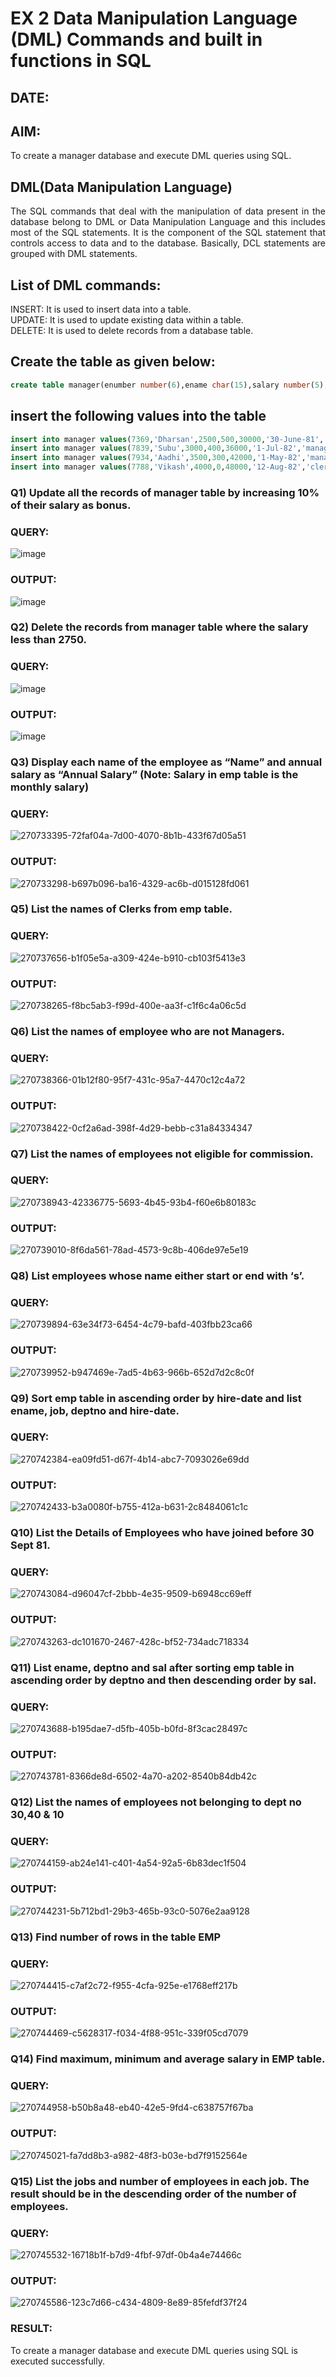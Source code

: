 # EX 2 Data Manipulation Language (DML) Commands and built in functions in SQL
## DATE:
## AIM:
To create a manager database and execute DML queries using SQL.


## DML(Data Manipulation Language)
<div align="justify">
The SQL commands that deal with the manipulation of data present in the database belong to DML or Data Manipulation Language and this includes most of the SQL statements. It is the component of the SQL statement that controls access to data and to the database. Basically, DCL statements are grouped with DML statements.
</div>

## List of DML commands: 
<div align="justify">
INSERT: It is used to insert data into a table.<br>
UPDATE: It is used to update existing data within a table.<br>
DELETE: It is used to delete records from a database table.<br>
</div>

## Create the table as given below:
```sql
create table manager(enumber number(6),ename char(15),salary number(5),commission number(4),annualsalary number(7),Hiredate date,designation char(10),deptno number(2),reporting char(10));
```
## insert the following values into the table
```sql
insert into manager values(7369,'Dharsan',2500,500,30000,'30-June-81','clerk',10,'John');
insert into manager values(7839,'Subu',3000,400,36000,'1-Jul-82','manager',null,'James');
insert into manager values(7934,'Aadhi',3500,300,42000,'1-May-82','manager',30,NULL);
insert into manager values(7788,'Vikash',4000,0,48000,'12-Aug-82','clerk',50,'Bond');
```

### Q1) Update all the records of manager table by increasing 10% of their salary as bonus.

### QUERY:

![image](https://github.com/22008539/EX-2-Data-Manipulation-Language-DML-and-Data-Control-Language-DCL-Commands/assets/118707617/081ff76d-e743-4fee-993b-4fd367716f94)

### OUTPUT:

![image](https://github.com/22008539/EX-2-Data-Manipulation-Language-DML-and-Data-Control-Language-DCL-Commands/assets/118707617/b667993b-d5b9-4197-be2c-ee7cab1c7d1e)

### Q2) Delete the records from manager table where the salary less than 2750.

### QUERY:

![image](https://github.com/22008539/EX-2-Data-Manipulation-Language-DML-and-Data-Control-Language-DCL-Commands/assets/118707617/c3469723-36d2-4488-ac58-b5c8683a0e93)

### OUTPUT:

![image](https://github.com/22008539/EX-2-Data-Manipulation-Language-DML-and-Data-Control-Language-DCL-Commands/assets/118707617/91233fd3-5dfa-4318-b62f-db528e31914c)

### Q3) Display each name of the employee as “Name” and annual salary as “Annual Salary” (Note: Salary in emp table is the monthly salary)


### QUERY:

![270733395-72faf04a-7d00-4070-8b1b-433f67d05a51](https://github.com/22008539/EX-2-Data-Manipulation-Language-DML-and-Data-Control-Language-DCL-Commands/assets/118707617/180d48fb-dd02-4d7e-991d-79e92d50f3ae)

### OUTPUT:

![270733298-b697b096-ba16-4329-ac6b-d015128fd061](https://github.com/22008539/EX-2-Data-Manipulation-Language-DML-and-Data-Control-Language-DCL-Commands/assets/118707617/cbf1e6e9-9633-4cf9-ad85-341e7b03c613)

### Q5)	List the names of Clerks from emp table.


### QUERY:

![270737656-b1f05e5a-a309-424e-b910-cb103f5413e3](https://github.com/22008539/EX-2-Data-Manipulation-Language-DML-and-Data-Control-Language-DCL-Commands/assets/118707617/feb4b41d-8428-440b-8961-078212a7e836)

### OUTPUT:

![270738265-f8bc5ab3-f99d-400e-aa3f-c1f6c4a06c5d](https://github.com/22008539/EX-2-Data-Manipulation-Language-DML-and-Data-Control-Language-DCL-Commands/assets/118707617/86f71191-94a7-45e6-b756-6020a06350b7)


### Q6)	List the names of employee who are not Managers.

### QUERY:

![270738366-01b12f80-95f7-431c-95a7-4470c12c4a72](https://github.com/22008539/EX-2-Data-Manipulation-Language-DML-and-Data-Control-Language-DCL-Commands/assets/118707617/a65b548c-2cd5-45c9-b21b-89cbdb1114c4)


### OUTPUT:

![270738422-0cf2a6ad-398f-4d29-bebb-c31a84334347](https://github.com/22008539/EX-2-Data-Manipulation-Language-DML-and-Data-Control-Language-DCL-Commands/assets/118707617/02933c79-0073-4274-9b90-2bc9f4814d8b)

### Q7)	List the names of employees not eligible for commission.

### QUERY:

![270738943-42336775-5693-4b45-93b4-f60e6b80183c](https://github.com/22008539/EX-2-Data-Manipulation-Language-DML-and-Data-Control-Language-DCL-Commands/assets/118707617/6d3c980b-752e-4df5-9648-2a4bcf6e1962)

### OUTPUT:

![270739010-8f6da561-78ad-4573-9c8b-406de97e5e19](https://github.com/22008539/EX-2-Data-Manipulation-Language-DML-and-Data-Control-Language-DCL-Commands/assets/118707617/f4a825b1-ac41-4d65-9b0c-e59a55e4ca33)

### Q8)	List employees whose name either start or end with ‘s’.

### QUERY:

![270739894-63e34f73-6454-4c79-bafd-403fbb23ca66](https://github.com/22008539/EX-2-Data-Manipulation-Language-DML-and-Data-Control-Language-DCL-Commands/assets/118707617/aec361f2-371a-43c0-8be2-7fae5ecfa2e8)


### OUTPUT:

![270739952-b947469e-7ad5-4b63-966b-652d7d2c8c0f](https://github.com/22008539/EX-2-Data-Manipulation-Language-DML-and-Data-Control-Language-DCL-Commands/assets/118707617/6c098d6f-d039-4325-9810-93275772b07f)

### Q9) Sort emp table in ascending order by hire-date and list ename, job, deptno and hire-date.

### QUERY:

![270742384-ea09fd51-d67f-4b14-abc7-7093026e69dd](https://github.com/22008539/EX-2-Data-Manipulation-Language-DML-and-Data-Control-Language-DCL-Commands/assets/118707617/89b37e50-40ad-42ab-9d4a-dbba66165238)

### OUTPUT:

![270742433-b3a0080f-b755-412a-b631-2c8484061c1c](https://github.com/22008539/EX-2-Data-Manipulation-Language-DML-and-Data-Control-Language-DCL-Commands/assets/118707617/9bd94ed7-a460-4084-8ede-87fdaf6191cf)


### Q10) List the Details of Employees who have joined before 30 Sept 81.

### QUERY:

![270743084-d96047cf-2bbb-4e35-9509-b6948cc69eff](https://github.com/22008539/EX-2-Data-Manipulation-Language-DML-and-Data-Control-Language-DCL-Commands/assets/118707617/a5349ed1-9a23-4d89-ad1f-4f1ea9cd63c0)

### OUTPUT:

![270743263-dc101670-2467-428c-bf52-734adc718334](https://github.com/22008539/EX-2-Data-Manipulation-Language-DML-and-Data-Control-Language-DCL-Commands/assets/118707617/85269e01-cc98-47d0-8e3a-18ca0b00d42e)


### Q11)	List ename, deptno and sal after sorting emp table in ascending order by deptno and then descending order by sal.

### QUERY:

![270743688-b195dae7-d5fb-405b-b0fd-8f3cac28497c](https://github.com/22008539/EX-2-Data-Manipulation-Language-DML-and-Data-Control-Language-DCL-Commands/assets/118707617/faf3c43b-22f9-467b-ac0d-ce28c829d279)

### OUTPUT:

![270743781-8366de8d-6502-4a70-a202-8540b84db42c](https://github.com/22008539/EX-2-Data-Manipulation-Language-DML-and-Data-Control-Language-DCL-Commands/assets/118707617/4298c229-f964-4b6d-a0a2-a95cf3efb38c)


### Q12) List the names of employees not belonging to dept no 30,40 & 10

### QUERY:

![270744159-ab24e141-c401-4a54-92a5-6b83dec1f504](https://github.com/22008539/EX-2-Data-Manipulation-Language-DML-and-Data-Control-Language-DCL-Commands/assets/118707617/b8bed764-1ff6-4925-a0e7-a6c41359274e)

### OUTPUT:

![270744231-5b712bd1-29b3-465b-93c0-5076e2aa9128](https://github.com/22008539/EX-2-Data-Manipulation-Language-DML-and-Data-Control-Language-DCL-Commands/assets/118707617/971930f3-b375-4560-acfc-2319350f6264)

### Q13) Find number of rows in the table EMP

### QUERY:

![270744415-c7af2c72-f955-4cfa-925e-e1768eff217b](https://github.com/22008539/EX-2-Data-Manipulation-Language-DML-and-Data-Control-Language-DCL-Commands/assets/118707617/ddeee89b-b882-4857-b1b6-9d03bafb1db5)

### OUTPUT:

![270744469-c5628317-f034-4f88-951c-339f05cd7079](https://github.com/22008539/EX-2-Data-Manipulation-Language-DML-and-Data-Control-Language-DCL-Commands/assets/118707617/d33535ee-03c1-4985-a55c-a101cc7ee17b)

### Q14) Find maximum, minimum and average salary in EMP table.

### QUERY:

![270744958-b50b8a48-eb40-42e5-9fd4-c638757f67ba](https://github.com/22008539/EX-2-Data-Manipulation-Language-DML-and-Data-Control-Language-DCL-Commands/assets/118707617/cf58aa29-f3fa-4c7f-8d1f-d6a59c8ea7dd)

### OUTPUT:

![270745021-fa7dd8b3-a982-48f3-b03e-bd7f9152564e](https://github.com/22008539/EX-2-Data-Manipulation-Language-DML-and-Data-Control-Language-DCL-Commands/assets/118707617/4b00eb99-b144-4f53-becb-39f06680a9f3)

### Q15) List the jobs and number of employees in each job. The result should be in the descending order of the number of employees.

### QUERY:

![270745532-16718b1f-b7d9-4fbf-97df-0b4a4e74466c](https://github.com/22008539/EX-2-Data-Manipulation-Language-DML-and-Data-Control-Language-DCL-Commands/assets/118707617/534963f4-9772-4bab-90ec-1ccef54fb3c5)

### OUTPUT:

![270745586-123c7d66-c434-4809-8e89-85fefdf37f24](https://github.com/22008539/EX-2-Data-Manipulation-Language-DML-and-Data-Control-Language-DCL-Commands/assets/118707617/c0e4cac3-dd5f-40df-84f2-d3126c560d40)

### RESULT:

To create a manager database and execute DML queries using SQL is executed successfully.

